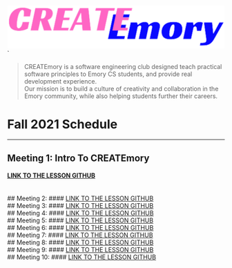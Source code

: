 [![CREATEmory Logo](./logo.png)](https://www.createmory.com/)`
> CREATEmory is a software engineering club designed teach practical software principles to Emory CS students, and provide real development experience.   
> Our mission is to build a culture of creativity and collaboration in the Emory community, while also helping students further their careers.

# Fall 2021 Schedule 
-----

## Meeting 1: Intro To CREATEmory
#### <a href="https://github.com/CREATEmory/CLASS-1-Intro-To-CREATEmory" target="_blank">LINK TO THE LESSON GITHUB</a>

<br/>
## Meeting 2:
#### <a href="" target="_blank">LINK TO THE LESSON GITHUB</a>

<br/>
## Meeting 3:
#### <a href="" target="_blank">LINK TO THE LESSON GITHUB</a>

<br/>
## Meeting 4:
#### <a href="" target="_blank">LINK TO THE LESSON GITHUB</a>

<br/>
## Meeting 5:
#### <a href="" target="_blank">LINK TO THE LESSON GITHUB</a>

<br/>
## Meeting 6:
#### <a href="" target="_blank">LINK TO THE LESSON GITHUB</a>

<br/>
## Meeting 7:
#### <a href="" target="_blank">LINK TO THE LESSON GITHUB</a>

<br/>
## Meeting 8:
#### <a href="" target="_blank">LINK TO THE LESSON GITHUB</a>

<br/>
## Meeting 9:
#### <a href="" target="_blank">LINK TO THE LESSON GITHUB</a>

<br/>
## Meeting 10:
#### <a href="" target="_blank">LINK TO THE LESSON GITHUB</a>
